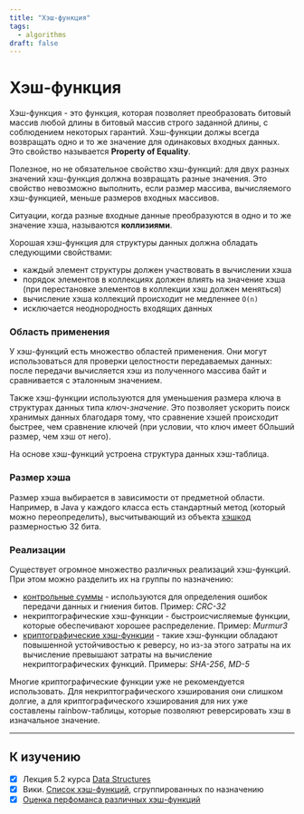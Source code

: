 ```yaml
---
title: "Хэш-функция"
tags:
  - algorithms
draft: false
---
```


# Хэш-функция

Хэш-функция - это функция, которая позволяет преобразовать битовый массив любой длины в битовый массив строго заданной длины, с соблюдением некоторых гарантий.
Хэш-функции должы всегда возвращать одно и то же значение для одинаковых входных данных.
Это свойство называется **Property of Equality**.

Полезное, но не обязательное свойство хэш-функций: для двух разных значений хэш-функция должна возвращать разные значения.
Это свойство невозможно выполнить, если размер массива, вычисляемого хэш-функцией, меньше размеров входных массивов.

Ситуации, когда разные входные данные преобразуются в одно и то же значение хэша, называются **коллизиями**.

Хорошая хэш-функция для структуры данных должна обладать следующими свойствами:
- каждый элемент структуры должен участвовать в вычислении хэша
- порядок элементов в коллекциях должен влиять на значение хэша (при перестановке элементов в коллекции хэш должен меняться)
- вычисление хэша коллекций происходит не медленнее `O(n)`
- исключается неоднородность входящих данных

### Область применения
У хэш-функций есть множество областей применения.
Они могут использоваться для проверки целостности передаваемых данных: после передачи вычисляется хэш из полученного массива байт и сравнивается с эталонным значением.

Также хэш-функции используются для уменьшения размера ключа в структурах данных типа *ключ-значение*.
Это позволяет ускорить поиск хранимых данных благодаря тому, что сравнение хэшей происходит быстрее, чем сравнение ключей (при условии, что ключ имеет бОльший размер, чем хэш от него).

На основе хэш-функций устроена структура данных хэш-таблица.

### Размер хэша
Размер хэша выбирается в зависимости от предметной области.
Например, в Java у каждого класса есть стандартный метод (который можно переопределить), высчитывающий из объекта [хэшкод](../java/hashcode.md) размерностью 32 бита. 

### Реализации

Существует огромное множество различных реализаций хэш-функций.
При этом можно разделить их на группы по назначению:
- [контрольные суммы](crc.md) - используются для определения ошибок передачи данных и гниения битов. Пример: _CRC-32_
- некриптографические хэш-функции - быстроисчисляемые функции, которые обеспечивают хорошее распределение. Пример: _Murmur3_
- [криптографические хэш-функции](../security/crypto_hash_function.md) - такие хэш-функции обладают повышенной устойчивостью к реверсу, но из-за этого затраты на их вычисление превышают затраты на вычисление некриптографических функций. Примеры: _SHA-256_, _MD-5_

Многие криптографические функции уже не рекомендуется использовать.
Для некриптографического хэширования они слишком долгие, а для криптографического хэширования для них уже составлены rainbow-таблицы, которые позволяют реверсировать хэш в изначальное значение.


---
## К изучению
- [X] Лекция 5.2 курса [Data Structures](https://stepik.org/course/579/syllabus)
- [X] Вики. [Список хэш-функций](https://en.wikipedia.org/wiki/List_of_hash_functions), сгруппированных по назначению
- [X] [Оценка перфоманса различных хэш-функций](https://github.com/rurban/smhasher)
